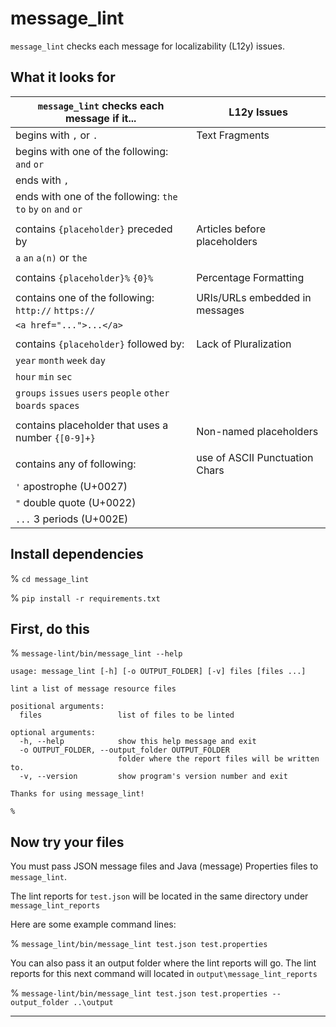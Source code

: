 # message_lint

`message_lint` checks each message for localizability (L12y) issues.

## What it looks for

| `message_lint` checks each message if it...                     | L12y Issues                    |
|-----------------------------------------------------------------|--------------------------------|
| begins with `,` or `.`                                          | Text Fragments                 |
| begins with one of the following: `and` `or`                    |                                |
| ends with `,`                                                   |                                |
| ends with one of the following: `the` `to` `by` `on` `and` `or` |                                |
|                                                                 |                                |
| contains `{placeholder}` preceded by                            | Articles before placeholders   |   
| `a` `an` `a(n)` or `the`                                        |                                |
|                                                                 |                                |
| contains `{placeholder}%` `{0}%`                                | Percentage Formatting          |
|                                                                 |                                |
| contains one of the following: `http://` `https://`             | URIs/URLs embedded in messages | 
| `<a href="...">...</a>`                                         |                                |
|                                                                 |                                |
| contains `{placeholder}` followed by:                           | Lack of Pluralization          |
| `year` `month` `week` `day`                                     |                                |
| `hour` `min` `sec`                                              |                                |
| `groups` `issues` `users` `people` `other` `boards` `spaces`    |                                |
|                                                                 |                                |
| contains placeholder that uses a number `{[0-9]+}`              | Non-named placeholders         | 
|                                                                 |                                |
| contains any of following:                                      | use of ASCII Punctuation Chars |
| `'` apostrophe (U+0027)                                         |                                |
| `"` double quote (U+0022)                                       |                                | 
| `...` 3 periods (U+002E)                                        |                                |

## Install dependencies
% `cd message_lint`

% `pip install -r requirements.txt`

## First, do this

% `message-lint/bin/message_lint --help`

```
usage: message_lint [-h] [-o OUTPUT_FOLDER] [-v] files [files ...]

lint a list of message resource files

positional arguments:
  files                 list of files to be linted

optional arguments:
  -h, --help            show this help message and exit
  -o OUTPUT_FOLDER, --output_folder OUTPUT_FOLDER
                        folder where the report files will be written to.
  -v, --version         show program's version number and exit

Thanks for using message_lint!

%
```

## Now try your files

You must pass JSON message files and Java (message) Properties files to `message_lint`.

The lint reports for `test.json` will be located in the same directory under `message_lint_reports`

Here are some example command lines:

% `message_lint/bin/message_lint test.json test.properties`

You can also pass it an output folder where the lint reports will go. The lint reports for this next command will 
located in `output\message_lint_reports`

% `message-lint/bin/message_lint test.json test.properties --output_folder ..\output`


---